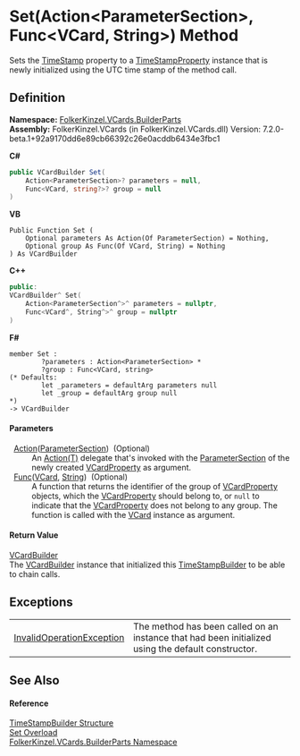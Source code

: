 # Set(Action&lt;ParameterSection&gt;, Func&lt;VCard, String&gt;) Method


Sets the <a href="6565b2f4-0cda-e626-5ea3-29f1efd2b2f3.md">TimeStamp</a> property to a <a href="7999d03f-25e2-de3c-24fb-65b1f65aef58.md">TimeStampProperty</a> instance that is newly initialized using the UTC time stamp of the method call.



## Definition
**Namespace:** <a href="30716183-7f69-ceb8-b5fe-4d9f23e7fd2b.md">FolkerKinzel.VCards.BuilderParts</a>  
**Assembly:** FolkerKinzel.VCards (in FolkerKinzel.VCards.dll) Version: 7.2.0-beta.1+92a9170dd6e89cb66392c26e0acddb6434e3fbc1

**C#**
``` C#
public VCardBuilder Set(
	Action<ParameterSection>? parameters = null,
	Func<VCard, string?>? group = null
)
```
**VB**
``` VB
Public Function Set ( 
	Optional parameters As Action(Of ParameterSection) = Nothing,
	Optional group As Func(Of VCard, String) = Nothing
) As VCardBuilder
```
**C++**
``` C++
public:
VCardBuilder^ Set(
	Action<ParameterSection^>^ parameters = nullptr, 
	Func<VCard^, String^>^ group = nullptr
)
```
**F#**
``` F#
member Set : 
        ?parameters : Action<ParameterSection> * 
        ?group : Func<VCard, string> 
(* Defaults:
        let _parameters = defaultArg parameters null
        let _group = defaultArg group null
*)
-> VCardBuilder 
```



#### Parameters
<dl><dt>  <a href="https://learn.microsoft.com/dotnet/api/system.action-1" target="_blank" rel="noopener noreferrer">Action</a>(<a href="9ce61c6e-887e-11ed-315e-910e380fb81e.md">ParameterSection</a>)  (Optional)</dt><dd>An <a href="https://learn.microsoft.com/dotnet/api/system.action-1" target="_blank" rel="noopener noreferrer">Action(T)</a> delegate that's invoked with the <a href="9ce61c6e-887e-11ed-315e-910e380fb81e.md">ParameterSection</a> of the newly created <a href="e1395eb9-792c-c4d8-ee22-97939a91c58e.md">VCardProperty</a> as argument.</dd><dt>  <a href="https://learn.microsoft.com/dotnet/api/system.func-2" target="_blank" rel="noopener noreferrer">Func</a>(<a href="23413828-9a4a-2851-b88b-84d0afcb0031.md">VCard</a>, <a href="https://learn.microsoft.com/dotnet/api/system.string" target="_blank" rel="noopener noreferrer">String</a>)  (Optional)</dt><dd>A function that returns the identifier of the group of <a href="e1395eb9-792c-c4d8-ee22-97939a91c58e.md">VCardProperty</a> objects, which the <a href="e1395eb9-792c-c4d8-ee22-97939a91c58e.md">VCardProperty</a> should belong to, or <code>null</code> to indicate that the <a href="e1395eb9-792c-c4d8-ee22-97939a91c58e.md">VCardProperty</a> does not belong to any group. The function is called with the <a href="3e2b7a12-e0a3-230d-01ba-69b9f3ec3464.md">VCard</a> instance as argument.</dd></dl>

#### Return Value
<a href="4254b25b-c39b-3224-d22e-0072642cabb3.md">VCardBuilder</a>  
The <a href="4254b25b-c39b-3224-d22e-0072642cabb3.md">VCardBuilder</a> instance that initialized this <a href="5e10d903-6783-9ecd-0dc5-796c1e7998ab.md">TimeStampBuilder</a> to be able to chain calls.

## Exceptions
<table>
<tr>
<td><a href="https://learn.microsoft.com/dotnet/api/system.invalidoperationexception" target="_blank" rel="noopener noreferrer">InvalidOperationException</a></td>
<td>The method has been called on an instance that had been initialized using the default constructor.</td></tr>
</table>

## See Also


#### Reference
<a href="5e10d903-6783-9ecd-0dc5-796c1e7998ab.md">TimeStampBuilder Structure</a>  
<a href="81610d5d-7765-f59e-b3c2-9c1268150af7.md">Set Overload</a>  
<a href="30716183-7f69-ceb8-b5fe-4d9f23e7fd2b.md">FolkerKinzel.VCards.BuilderParts Namespace</a>  
